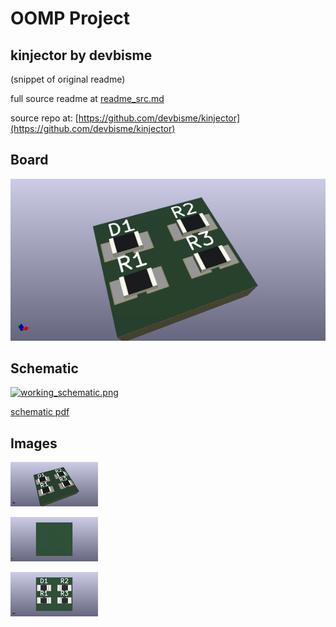 # OOMP Project  
## kinjector  by devbisme  
  
(snippet of original readme)  
  
  
  full source readme at [readme_src.md](readme_src.md)  
  
source repo at: [https://github.com/devbisme/kinjector](https://github.com/devbisme/kinjector)  
## Board  
  
[![working_3d.png](working_3d_600.png)](working_3d.png)  
## Schematic  
  
[![working_schematic.png](working_schematic_600.png)](working_schematic.png)  
  
[schematic pdf](working_schematic.pdf)  
## Images  
  
[![working_3d.png](working_3d_140.png)](working_3d.png)  
  
[![working_3d_back.png](working_3d_back_140.png)](working_3d_back.png)  
  
[![working_3d_front.png](working_3d_front_140.png)](working_3d_front.png)  
